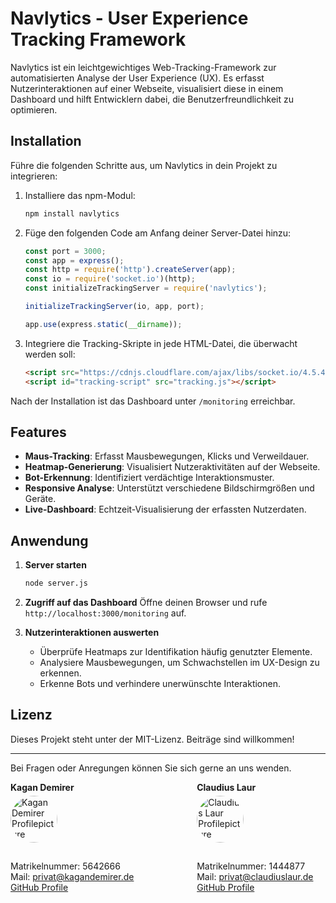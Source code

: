 # Navlytics - User Experience Tracking Framework

Navlytics ist ein leichtgewichtiges Web-Tracking-Framework zur automatisierten Analyse der User Experience (UX). Es erfasst Nutzerinteraktionen auf einer Webseite, visualisiert diese in einem Dashboard und hilft Entwicklern dabei, die Benutzerfreundlichkeit zu optimieren.

## Installation

Führe die folgenden Schritte aus, um Navlytics in dein Projekt zu integrieren:

1. Installiere das npm-Modul:
   ```sh
   npm install navlytics
   ```

2. Füge den folgenden Code am Anfang deiner Server-Datei hinzu:
   ```javascript
   const port = 3000;
   const app = express();
   const http = require('http').createServer(app);
   const io = require('socket.io')(http);
   const initializeTrackingServer = require('navlytics');
   
   initializeTrackingServer(io, app, port);
   
   app.use(express.static(__dirname));
   ```

3. Integriere die Tracking-Skripte in jede HTML-Datei, die überwacht werden soll:
   ```html
   <script src="https://cdnjs.cloudflare.com/ajax/libs/socket.io/4.5.4/socket.io.js"></script>
   <script id="tracking-script" src="tracking.js"></script>
   ```

Nach der Installation ist das Dashboard unter `/monitoring` erreichbar.

## Features

- **Maus-Tracking**: Erfasst Mausbewegungen, Klicks und Verweildauer.
- **Heatmap-Generierung**: Visualisiert Nutzeraktivitäten auf der Webseite.
- **Bot-Erkennung**: Identifiziert verdächtige Interaktionsmuster.
- **Responsive Analyse**: Unterstützt verschiedene Bildschirmgrößen und Geräte.
- **Live-Dashboard**: Echtzeit-Visualisierung der erfassten Nutzerdaten.

## Anwendung

1. **Server starten**
   ```sh
   node server.js
   ```

2. **Zugriff auf das Dashboard**
   Öffne deinen Browser und rufe `http://localhost:3000/monitoring` auf.

3. **Nutzerinteraktionen auswerten**
   - Überprüfe Heatmaps zur Identifikation häufig genutzter Elemente.
   - Analysiere Mausbewegungen, um Schwachstellen im UX-Design zu erkennen.
   - Erkenne Bots und verhindere unerwünschte Interaktionen.

## Lizenz

Dieses Projekt steht unter der MIT-Lizenz. Beiträge sind willkommen!

---

Bei Fragen oder Anregungen können Sie sich gerne an uns wenden.

<div class="horizontalflex">
<div class="verticalflex">
<b>Kagan Demirer</b>

<img src="https://avatars.githubusercontent.com/u/94038933?v=4" class="profile-picture" alt="Kagan Demirer Profilepicture">

Matrikelnummer: 5642666</br>
Mail: privat@kagandemirer.de</br>
[GitHub Profile](https://github.com/KaganDemirer)
</div>
<div class="verticalflex">
<b>Claudius Laur</b>

<img src="https://avatars.githubusercontent.com/u/121173722?v=4" class="profile-picture" alt="Claudius Laur Profilepicture">

Matrikelnummer: 1444877</br>
Mail: privat@claudiuslaur.de</br>
[GitHub Profile](https://github.com/DrmedAllel)
</div>
</div>

</br>
</br>

<style>
.profile-picture {
    border-radius: 50%;
    width: 75px;
    margin-bottom: 10px;
}

.horizontalflex {
    display: flex;
    flex-direction: row;
    justify-content: flex-start;
    gap: 20%;
}

.verticalflex {
    display: flex;
    flex-direction: column;
    gap: 5px;
}

.note {
    font-size: 10px;
}
</style>